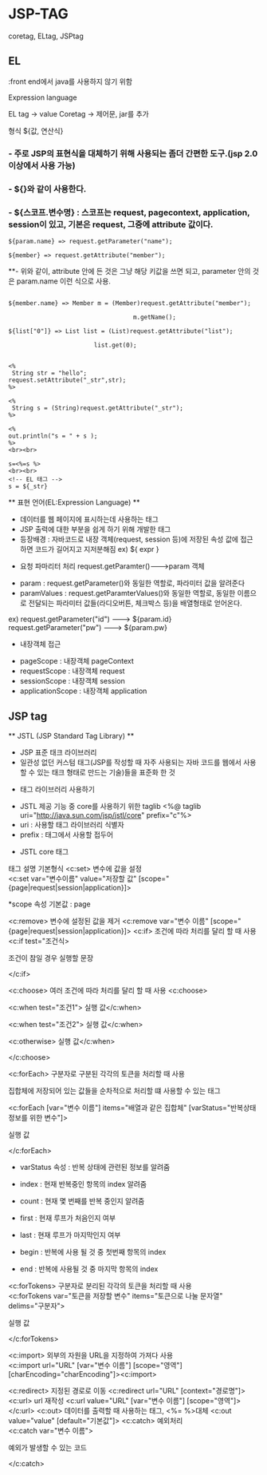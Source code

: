 # JSP-TAG
coretag, ELtag, JSPtag
## EL

  :front end에서 java를 사용하지 않기 위함
  
  Expression language
  
  EL tag -> value
  Coretag  -> 제어문, jar를 추가
  
  형식
  ${값, 연산식}
  
 ### - 주로 JSP의 표현식을 대체하기 위해 사용되는 좀더 간편한 도구.(jsp 2.0 이상에서 사용 가능)

 ### - ${}와 같이 사용한다.

 ### - ${스코프.변수명} : 스코프는 request, pagecontext, application, session이 있고, 기본은 request, 그중에 attribute 값이다.

 
```
${param.name} => request.getParameter("name");

${member} => request.getAttribute("member");
```
 

**- 위와 같이, attribute 안에 든 것은 그냥 해당 키값을 쓰면 되고, parameter 안의 것은 param.name 이런 식으로 사용.

 ```

${member.name} => Member m = (Member)request.getAttribute("member");

                                    m.getName();

${list["0"]} => List list = (List)request.getAttribute("list");

                         list.get(0);
```
```

<%
 String str = "hello";
request.setAttribute("_str",str);
%>

<%
 String s = (String)request.getAttribute("_str");
%>

<%
out.println("s = " + s );
%>
<br><br>

s=<%=s %>
<br><br>
<!-- EL 태그 -->
s = ${_str}
```


** 표현 언어(EL:Expression Language) **
- 데이터를 웹 페이지에 표시하는데 사용하는 태그
- JSP 출력에 대한 부분을 쉽게 하기 위해 개발한 태그
- 등장배경 : 자바코드로 내장 객체(request, session 등)에 저장된 속성 값에 접근하면 코드가 길어지고 지저분해짐
ex) ${ expr }

* 요청 파마리터 처리
request.getParamter()--->param 객체
- param : request.getParameter()와 동일한 역할로, 파라미터 값을 알려준다
- paramValues : request.getParamterValues()와 동일한 역할로, 동일한 이름으로 전달되는 파라미터 값들(라디오버튼, 체크박스 등)을 배열형태로 얻어온다.

ex)
request.getParameter("id") ---> ${param.id}
request.getParameter("pw") ---> ${param.pw}


* 내장객체 접근
- pageScope : 내장객체 pageContext
- requestScope : 내장객체 request
- sessionScope : 내장객체 session
- applicationScope : 내장객체 application

## JSP tag


** JSTL (JSP Standard Tag Library) **

- JSP 표준 태크 라이브러리
- 일관성 없던 커스텀 태그(JSP를 작성할 때 자주 사용되는 자바 코드를 웹에서 사용할 수 있는 태크 형태로 만드는 기술)들을 표준화 한 것


* 태그 라이브러리 사용하기
- JSTL 제공 기능 중 core를 사용하기 위한 taglib
<%@ taglib uri="http://java.sun.com/jsp/jstl/core" prefix="c"%>
- uri : 사용할 태그 라이브러리 식별자
- prefix : 태그에서 사용할 접두어


* JSTL core 태그

태그	설명	기본형식
<c:set>	변수에 값을 설정	
<c:set var="변수이름" value="저장할 값" [scope="{page|request|session|application}]>

*scope 속성 기본값 : page

<c:remove>	변수에 설정된 값을 제거	<c:remove var="변수 이름" [scope="{page|request|session|application}]>
<c:if>	조건에 따라 처리를 달리 할 때 사용	
<c:if test="조건식>

   조건이 참일 경우 실행할 문장

</c:if>

<c:choose>	여러 조건에 따라 처리를 달리 할 때 사용	
<c:choose>

 <c:when test="조건1"> 실행 값</c:when>

 <c:when test="조건2"> 실행 값</c:when>

 <c:otherwise> 실행 값</c:when>

</c:choose>

<c:forEach>	
구분자로 구분된 각각의 토큰을 처리할 때 사용

집합체에 저장되어 있는 값들을 순차적으로 처리할 떄 사용할 수 있는 태그

<c:forEach [var="변수 이름"] items="배열과 같은 집합체" [varStatus="반복상태정보를 위한 변수"]>

 실행 값

</c:forEach>

 

* varStatus 속성 : 반복 상태에 관련된 정보를 알려줌

- index : 현재 반복중인 항목의 index 알려줌

- count : 현재 몇 번째를 반복 중인지 알려줌

- first : 현재 루프가 처음인지 여부

- last  : 현재 루프가 마지막인지 여부

- begin : 반복에 사용 될 것 중 첫번째 항목의 index

- end : 반복에 사용될 것 중 마지막 항목의 index

<c:forTokens>	구분자로 분리된 각각의 토큰을 처리할 때 사용	
<c:forTokens var="토큰을 저장할 변수" items="토큰으로 나눌 문자열" delims="구분자">

 실행 값

</c:forTokens>

<c:import>	외부의 자원을 URL을 지정하여 가져다 사용	
<c:import url="URL" [var="변수 이름"] [scope="영역"] [charEncoding="charEncoding"]><c:import>

<c:redirect>	지정된 경로로 이동	<c:redirect url="URL" [context="경로명"]>
<c:url>	url 재작성	<c:url value="URL" [var="변수 이름"] [scope="영역"]></c:url>
<c:out>	데이터를 출력할 때 사용하는 태그, <%= %>대체	<c:out value="value" [default="기본값"]>
<c:catch>	예외처리	
<c:catch var="변수 이름">

예외가 발생할 수 있는 코드

</c:catch>

